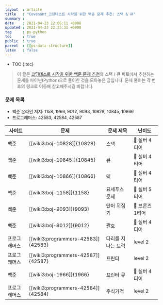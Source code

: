 ```yaml
---
layout  : article
title   : "Covenant_코딩테스트 시작을 위한 백준 문제 추천: 스택 & 큐"
summary : 
date    : 2021-04-23 22:06:11 +0900
updated : 2021-04-23 22:35:31 +0900
tag     : ps-python
toc     : true
public  : true
parent  : [[ps-data-structure]]
latex   : false
---
```

* TOC
{:toc}

> 이 글은 [코딩테스트 시작을 위한 백준 문제 추천](https://covenant.tistory.com/234)의 스택 / 큐 파트에서 추천하는 문제를 파이썬(Python)으로 풀이한 것을 모아놓은 글입니다. 문제 풀이는 각 번호의 링크로 이동해 참고해주시길 바랍니다.

### 문제 목록

* 백준 온라인 저지: 1158, 1966, 9012, 9093, 10828, 10845, 10866
* 프로그래머스: 42583, 42584, 42587

| 사이트       | 문제                               | 문제 제목               | 난이도          |
| ------------ | ---------------------------------- | ----------------------- | --------------- |
| 백준         | [[wiki3:boj-10828]]{10828}         | 스택                    | 🥈 실버 4티어   |
| 백준         | [[wiki3:boj-10845]]{10845}         | 큐                      | 🥈 실버 4티어   |
| 백준         | [[wiki3:boj-10866]]{10866}         | 덱                      | 🥈 실버 4티어   |
| 백준         | [[wiki3:boj-1158]]{1158}           | 요세푸스 문제           | 🥈 실버 5티어   |
| 백준         | [[wiki3:boj-9093]]{9093}           | 단어 뒤집기             | 🥉 브론즈 1티어 |
| 백준         | [[wiki3:boj-9012]]{9012}           | 괄호                    | 🥈 실버 4티어   |
| 프로그래머스 | [[wiki3:programmers-42583]]{42583} | 다리를 지나는 트럭      | level 2         |
| 프로그래머스 | [[wiki3:programmers-42587]]{42587} | 프린터                  | level 2         |
| 백준         | [[wiki3:boj-1966]]{1966}           | 프린터 큐               | 🥈 실버 4티어   |
| 프로그래머스 | [[wiki3:programmers-42584]]{42584} | 주식가격                | level 2         |
